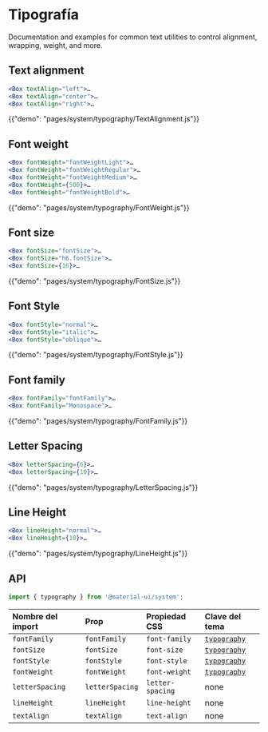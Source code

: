# Tipografía

<p class="description">Documentation and examples for common text utilities to control alignment, wrapping, weight, and more.</p>

## Text alignment

```jsx
<Box textAlign="left">…
<Box textAlign="center">…
<Box textAlign="right">…
```

{{"demo": "pages/system/typography/TextAlignment.js"}}

## Font weight

```jsx
<Box fontWeight="fontWeightLight">…
<Box fontWeight="fontWeightRegular">…
<Box fontWeight="fontWeightMedium">…
<Box fontWeight={500}>…
<Box fontWeight="fontWeightBold">…
```

{{"demo": "pages/system/typography/FontWeight.js"}}

## Font size

```jsx
<Box fontSize="fontSize">…
<Box fontSize="h6.fontSize">…
<Box fontSize={16}>…
```

{{"demo": "pages/system/typography/FontSize.js"}}

## Font Style

```jsx
<Box fontStyle="normal">…
<Box fontStyle="italic">…
<Box fontStyle="oblique">…
```

{{"demo": "pages/system/typography/FontStyle.js"}}

## Font family

```jsx
<Box fontFamily="fontFamily">…
<Box fontFamily="Monospace">…
```

{{"demo": "pages/system/typography/FontFamily.js"}}

## Letter Spacing

```jsx
<Box letterSpacing={6}>…
<Box letterSpacing={10}>…
```

{{"demo": "pages/system/typography/LetterSpacing.js"}}

## Line Height

```jsx
<Box lineHeight="normal">…
<Box lineHeight={10}>…
```

{{"demo": "pages/system/typography/LineHeight.js"}}

## API

```js
import { typography } from '@material-ui/system';
```

| Nombre del import | Prop            | Propiedad CSS    | Clave del tema                                                         |
|:----------------- |:--------------- |:---------------- |:---------------------------------------------------------------------- |
| `fontFamily`      | `fontFamily`    | `font-family`    | [`typography`](/customization/default-theme/?expend-path=$.typography) |
| `fontSize`        | `fontSize`      | `font-size`      | [`typography`](/customization/default-theme/?expend-path=$.typography) |
| `fontStyle`       | `fontStyle`     | `font-style`     | [`typography`](/customization/default-theme/?expend-path=$.typography) |
| `fontWeight`      | `fontWeight`    | `font-weight`    | [`typography`](/customization/default-theme/?expend-path=$.typography) |
| `letterSpacing`   | `letterSpacing` | `letter-spacing` | none                                                                   |
| `lineHeight`      | `lineHeight`    | `line-height`    | none                                                                   |
| `textAlign`       | `textAlign`     | `text-align`     | none                                                                   |